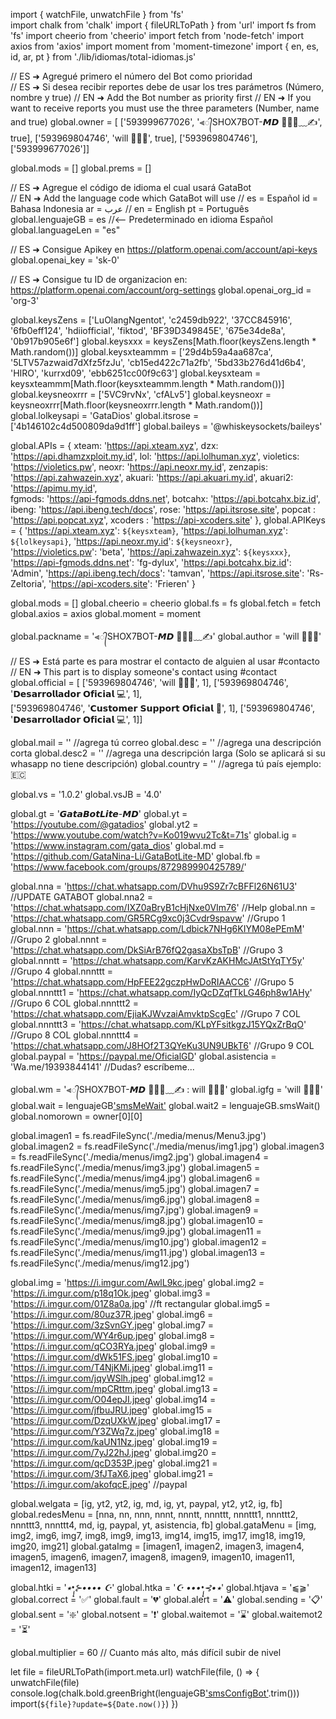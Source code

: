 import { watchFile, unwatchFile } from 'fs'  
import chalk from 'chalk'
import { fileURLToPath } from 'url'
import fs from 'fs'
import cheerio from 'cheerio'
import fetch from 'node-fetch'
import axios from 'axios'
import moment from 'moment-timezone' 
import { en, es, id, ar, pt } from './lib/idiomas/total-idiomas.js' 

// ES ➜ Agregué primero el número del Bot como prioridad  
// ES ➜ Si desea recibir reportes debe de usar los tres parámetros (Número, nombre y true)
// EN ➜ Add the Bot number as priority first
// EN ➜ If you want to receive reports you must use the three parameters (Number, name and true)
global.owner = [
['593999677026', '⫷᭄SHOX7BOT-𝙈𝘿 👻🇪🇨﹏✍', true],
['593969804746', 'will 👻🇪🇨', true], 
['593969804746'], ['593999677026']]

global.mods = [] 
global.prems = []
   
// ES ➜ Agregue el código de idioma el cual usará GataBot  
// EN ➜ Add the language code which GataBot will use
//  es = Español      id = Bahasa Indonesia       ar = عرب
//  en = English      pt = Português 
global.lenguajeGB = es  //<-- Predeterminado en idioma Español 
global.languageLen = "es"

// ES ➜ Consigue Apikey en https://platform.openai.com/account/api-keys
global.openai_key = 'sk-0'

// ES ➜ Consigue tu ID de organizacion en: https://platform.openai.com/account/org-settings
global.openai_org_id = 'org-3'

global.keysZens = ['LuOlangNgentot', 'c2459db922', '37CC845916', '6fb0eff124', 'hdiiofficial', 'fiktod', 'BF39D349845E', '675e34de8a', '0b917b905e6f']
global.keysxxx = keysZens[Math.floor(keysZens.length * Math.random())]
global.keysxteammm = ['29d4b59a4aa687ca', '5LTV57azwaid7dXfz5fzJu', 'cb15ed422c71a2fb', '5bd33b276d41d6b4', 'HIRO', 'kurrxd09', 'ebb6251cc00f9c63']
global.keysxteam = keysxteammm[Math.floor(keysxteammm.length * Math.random())]
global.keysneoxrrr = ['5VC9rvNx', 'cfALv5']
global.keysneoxr = keysneoxrrr[Math.floor(keysneoxrrr.length * Math.random())]
global.lolkeysapi = 'GataDios'
global.itsrose = ['4b146102c4d500809da9d1ff']
global.baileys = '@whiskeysockets/baileys'

global.APIs = { 
  xteam: 'https://api.xteam.xyz',
  dzx: 'https://api.dhamzxploit.my.id',
  lol: 'https://api.lolhuman.xyz',
  violetics: 'https://violetics.pw',
  neoxr: 'https://api.neoxr.my.id',
  zenzapis: 'https://api.zahwazein.xyz',
  akuari: 'https://api.akuari.my.id',
  akuari2: 'https://apimu.my.id',	
  fgmods: 'https://api-fgmods.ddns.net',
  botcahx: 'https://api.botcahx.biz.id',
  ibeng: 'https://api.ibeng.tech/docs',	
  rose: 'https://api.itsrose.site',
  popcat : 'https://api.popcat.xyz',
  xcoders : 'https://api-xcoders.site'
},
global.APIKeys = { 
  'https://api.xteam.xyz': `${keysxteam}`,
  'https://api.lolhuman.xyz': `${lolkeysapi}`,
  'https://api.neoxr.my.id': `${keysneoxr}`,	
  'https://violetics.pw': 'beta',
  'https://api.zahwazein.xyz': `${keysxxx}`,
  'https://api-fgmods.ddns.net': 'fg-dylux',
  'https://api.botcahx.biz.id': 'Admin',
  'https://api.ibeng.tech/docs': 'tamvan',
  'https://api.itsrose.site': 'Rs-Zeltoria',
  'https://api-xcoders.site': 'Frieren'
}

global.mods = [] 
global.cheerio = cheerio
global.fs = fs
global.fetch = fetch
global.axios = axios
global.moment = moment	

global.packname = '⫷᭄SHOX7BOT-𝙈𝘿 👻🇪🇨﹏✍'
global.author = 'will 👻🇪🇨'

// ES ➜ Está parte es para mostrar el contacto de alguien al usar #contacto
// EN ➜ This part is to display someone's contact using #contact
global.official = [ 
['593969804746', 'will 👻🇪🇨', 1], 
['593969804746', '𝗗𝗲𝘀𝗮𝗿𝗿𝗼𝗹𝗹𝗮𝗱𝗼𝗿 𝗢𝗳𝗶𝗰𝗶𝗮𝗹 💻', 1],  
['593969804746', '𝗖𝘂𝘀𝘁𝗼𝗺𝗲𝗿 𝗦𝘂𝗽𝗽𝗼𝗿𝘁 𝗢𝗳𝗶𝗰𝗶𝗮𝗹 🥏', 1],
['593969804746', '𝗗𝗲𝘀𝗮𝗿𝗿𝗼𝗹𝗹𝗮𝗱𝗼𝗿 𝗢𝗳𝗶𝗰𝗶𝗮𝗹 💻', 1]] 

global.mail = '' //agrega tú correo
global.desc = '' //agrega una descripción corta
global.desc2 = '' //agrega una descripción larga (Solo se aplicará si su whasapp no tiene descripción)
global.country = '' //agrega tú país ejemplo: 🇪🇨

global.vs = '1.0.2'
global.vsJB = '4.0'

global.gt = '𝙂𝙖𝙩𝙖𝘽𝙤𝙩𝙇𝙞𝙩𝙚-𝙈𝘿'
global.yt = 'https://youtube.com/@gatadios'
global.yt2 = 'https://www.youtube.com/watch?v=Ko019wvu2Tc&t=71s'
global.ig = 'https://www.instagram.com/gata_dios'
global.md = 'https://github.com/GataNina-Li/GataBotLite-MD'
global.fb = 'https://www.facebook.com/groups/872989990425789/'

global.nna = 'https://chat.whatsapp.com/DVhu9S9Zr7cBFFl26N61U3' //UPDATE GATABOT
global.nna2 = 'https://chat.whatsapp.com/IXZ0aBryB1cHjNxe0VIm76' //Help
global.nn = 'https://chat.whatsapp.com/GR5RCg9xc0j3Cvdr9spavw' //Grupo 1
global.nnn = 'https://chat.whatsapp.com/Ldbick7NHg6KIYM08ePEmM' //Grupo 2
global.nnnt = 'https://chat.whatsapp.com/DkSiArB76fQ2gasaXbsTpB' //Grupo 3
global.nnntt = 'https://chat.whatsapp.com/KarvKzAKHMcJAtStYqTY5y' //Grupo 4
global.nnnttt = 'https://chat.whatsapp.com/HpFEE22gczpHwDoRIAACC6' //Grupo 5
global.nnnttt1 = 'https://chat.whatsapp.com/IyQcDZqfTkLG46ph8w1AHy' //Grupo 6 COL
global.nnnttt2 = 'https://chat.whatsapp.com/EjiaKJWvzaiAmvktpScgEc' //Grupo 7 COL
global.nnnttt3 = 'https://chat.whatsapp.com/KLpYFsitkgzJ15YQxZrBqO' //Grupo 8 COL
global.nnnttt4 = 'https://chat.whatsapp.com/J8HOf2T3QYeKu3UN9UBkT6' //Grupo 9 COL
global.paypal = 'https://paypal.me/OficialGD'
global.asistencia = 'Wa.me/19393844141' //Dudas? escríbeme...

global.wm = '⫷᭄SHOX7BOT-𝙈𝘿 👻🇪🇨﹏✍ : will 👻🇪🇨'
global.igfg = 'will 👻🇪🇨'
global.wait = lenguajeGB['smsMeWait']()
global.wait2 = lenguajeGB.smsWait()
global.nomorown = owner[0][0]

global.imagen1 = fs.readFileSync('./media/menus/Menu3.jpg')
global.imagen2 = fs.readFileSync('./media/menus/img1.jpg')
global.imagen3 = fs.readFileSync('./media/menus/img2.jpg')
global.imagen4 = fs.readFileSync('./media/menus/img3.jpg')
global.imagen5 = fs.readFileSync('./media/menus/img4.jpg')
global.imagen6 = fs.readFileSync('./media/menus/img5.jpg')
global.imagen7 = fs.readFileSync('./media/menus/img6.jpg')
global.imagen8 = fs.readFileSync('./media/menus/img7.jpg')
global.imagen9 = fs.readFileSync('./media/menus/img8.jpg')
global.imagen10 = fs.readFileSync('./media/menus/img9.jpg')
global.imagen11 = fs.readFileSync('./media/menus/img10.jpg')
global.imagen12 = fs.readFileSync('./media/menus/img11.jpg')
global.imagen13 = fs.readFileSync('./media/menus/img12.jpg')

global.img = 'https://i.imgur.com/AwlL9kc.jpeg'
global.img2 = 'https://i.imgur.com/p18q1Ok.jpeg'
global.img3 = 'https://i.imgur.com/01Z8a0a.jpg' //ft rectangular
global.img5 = 'https://i.imgur.com/80uz37R.jpeg'
global.img6 = 'https://i.imgur.com/3zSvnGY.jpeg'
global.img7 = 'https://i.imgur.com/WY4r6up.jpeg'
global.img8 = 'https://i.imgur.com/qCO3RYa.jpeg'
global.img9 = 'https://i.imgur.com/dWk51FS.jpeg'
global.img10 = 'https://i.imgur.com/T4NjKMi.jpeg'
global.img11 = 'https://i.imgur.com/jqyWSlh.jpeg'
global.img12 = 'https://i.imgur.com/mpCRttm.jpeg'
global.img13 = 'https://i.imgur.com/O04epJI.jpeg'
global.img14 = 'https://i.imgur.com/jfbuJRU.jpeg'
global.img15 = 'https://i.imgur.com/DzqUXkW.jpeg'
global.img17 = 'https://i.imgur.com/Y3ZWq7z.jpeg'
global.img18 = 'https://i.imgur.com/kaUN1Nz.jpeg'
global.img19 = 'https://i.imgur.com/7yJ22hJ.jpeg'
global.img20 = 'https://i.imgur.com/qcD353P.jpeg'
global.img21 = 'https://i.imgur.com/3fJTaX6.jpeg'
global.img21 = 'https://i.imgur.com/akofqcE.jpeg' //paypal

global.welgata = [ig, yt2, yt2, ig, md, ig, yt, paypal, yt2, yt2, ig, fb]
global.redesMenu = [nna, nn, nnn, nnnt, nnntt, nnnttt, nnnttt1, nnnttt2, nnnttt3, nnnttt4, md, ig, paypal, yt, asistencia, fb]
global.gataMenu = [img, img2, img6, img7, img8, img9, img13, img14, img15, img17, img18, img19, img20, img21]
global.gataImg = [imagen1, imagen2, imagen3, imagen4, imagen5, imagen6, imagen7, imagen8, imagen9, imagen10, imagen11, imagen12, imagen13]

global.htki = '*⭑•̩̩͙⊱•••• ☪*'
global.htka = '*☪ ••••̩̩͙⊰•⭑*'
global.htjava = '⫹⫺'
global.correct = '✅'
global.fault = '💔'
global.alert = '⚠️'
global.sending = '📋'
global.sent = '❇️'
global.notsent = '❗'
global.waitemot = '⌛'
global.waitemot2 = '⏳'

global.multiplier = 60 // Cuanto más alto, más difícil subir de nivel 

let file = fileURLToPath(import.meta.url)
watchFile(file, () => {
unwatchFile(file)
console.log(chalk.bold.greenBright(lenguajeGB['smsConfigBot']().trim()))
import(`${file}?update=${Date.now()}`)
})
